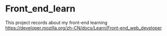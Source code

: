 # Front_end_learn
This project records about my front-end learning https://developer.mozilla.org/zh-CN/docs/Learn/Front-end_web_developer